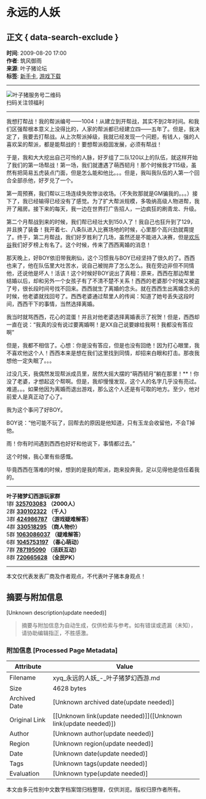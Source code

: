 # 永远的人妖

## 正文 { data-search-exclude }


**时间**: 2009-08-20 17:00  
**作者**: 筑风御雨  
**来源**: 叶子猪论坛  
**标签**: [新手卡](http://card.yzz.cn/), [游戏下载](http://app.yzz.cn/)

---

![叶子猪服务号二维码](http://i2.cdn.yzz.cn/pub/imgx2022/04/25/565_160754_9eab7.jpg)  
扫码关注领福利

---

我想打帮战！我的帮派编号——1004！从建立到开帮战，其实不到2年时间。和我们区强帮根本意义上没得比的，人家的帮派都已经建立四——五年了。但是，我决定了，我要去打帮战。从上次帮派掉级，我就已经发现一个问题，有钱人，强的人喜欢呆的帮派，都是能帮战的！要想帮派稳固发展，必须有帮战！

于是，我和大大挖出自己可怜的人脉，好歹组了二队120以上的队伍，就这样开始了我们的第一场帮战！第一场，我们就遭遇了萌西韧月！那个时候我才115级，虽然有把简易五虎装点门面，但是怎么能和他比。。。但是，我叫我队伍的人第一个回合全部杀他，好歹兑了一个。

第一周预赛，我们帮以三场连续失败惨淡收场。（不失败那就是GM骗我的。。。）接下了，我已经输得已经没有了感觉。为了扩大帮派规模，多吸纳高级人物进帮，我开了厢房。接下来的每天，我一边在世界打广告招人，一边疯狂的刷青龙、升级。

第二个月帮战到来的时候，我们帮已经壮大到150人了！我自己也狂升到了129，并且换了装备！我开着七、八条队进入比赛场地的时候，心里那个高兴劲就甭提了。终于，第二月帮战，我们好歹胜利了几场，虽然还是不能进入决赛，但是[欢乐谷](http://xyq.yzz.cn/show/other/201401/747757.shtml)我们好歹榜上有名了。这个时候，传来了西西离婚的消息！

那天晚上，好BOY依旧带我刷仙，这个习惯我与BOY已经坚持了很久的了。西西也来了，他在队伍里大吐苦水，说自己被抛弃了怎么怎么。我在旁边非但不同情他，还说他是坏人！活该！这个时候好BOY说出了真相：原来，西西在那边帮里结婚以后，却和另外一个女孩子有了不清不楚不关系！西西的老婆那个时候又被盗了号，很长段时间号找不回来。西西就生了离婚的念头。就在西西生出离婚念头的时候，他老婆就找回号了。西西老婆通过帮里人的传闻：知道了她号丢失这段时间，西西干下的事情，当然选择离婚。

我当时就骂西西，花心的混蛋！并且对他老婆选择离婚表示了祝贺！但是，西西却一直在说：“我真的没有说过要离婚啊！是XX自己说要嫁给我啊！我都没有答应啊”

但是，我都不相信了。心想：你是没有答应，但是也没有回绝！因为打心眼里，我不喜欢他这个人！西西本来是想在我们这里找到同情，却招来白眼和打击。那夜我想他一定失眠了。。。

过没几天，我偶然发现帮派成员里，居然大摇大摆的“萌西韧月”躺在那里！**！你没了老婆，才想起这个帮啊。但是，我却慢慢发现，这个人的名字几乎没有亮过。难道。。。如果他因为离婚而退出游戏，那么这个人还是有可取的地方。至少，他对前爱人是真正动了心了。

我为这个事问了好BOY。

BOY说：“他可能不玩了，回帮去的原因是他知道，只有玉龙会收留他，不会T掉他。

雨！你有时间遇到西西也好好和他说下，事情都过去。”

这个时候，我心里有些感慨。

毕竟西西在落难的时候，想到的是我的帮派，跑来投奔我，足以见得他是信任着我的。

---

**叶子猪梦幻西游玩家群**  
1群 [**325703083**](https://jq.qq.com/?_wv=1027&k=rMj7nXhX) **（2000人）**  
2群 [**330102322**](https://jq.qq.com/?_wv=1027&k=vRMo8OUG) **（千人）**  
3群 [**424986787**](https://qm.qq.com/q/GoHh6aSSSA) **（游戏疑难解答）**  
4群 [**330518295**](https://jq.qq.com/?_wv=1027&k=Q3MhCFnz) **（商人物价）**  
5群 [**1063086037**](https://jq.qq.com/?_wv=1027&k=dj0XQgJD) **（疑难解答）**  
6群 [**1045753197**](https://jq.qq.com/?_wv=1027&k=Sq3qeUl0) **（春心萌动）**  
7群 [**787195090**](https://jq.qq.com/?_wv=1027&k=w5UKYJIG) **（活跃互动）**  
8群 [**720665628**](https://jq.qq.com/?_wv=1027&k=vf80Rgnh) **（全民PK）**  

--- 

本文仅代表发表厂商及作者观点，不代表叶子猪本身观点！
<!-- tcd_original_link http://xyq.yzz.cn/mood/200908/69615_33.shtml -->


## 摘要与附加信息

<!-- tcd_abstract -->
[Unknown description(update needed)]
<!-- tcd_abstract_end -->

> 摘要与附加信息为自动生成，仅供检索与参考。如有错误或遗漏（未知），请协助编辑指正，不胜感激。

### 附加信息 [Processed Page Metadata]

| Attribute       | Value                                  |
|-----------------|----------------------------------------|
| Filename        | xyq_永远的人妖_-_叶子猪梦幻西游.md                             |
| Size            | 4628 bytes                           |
| Archived Date   | [Unknown archived date(update needed)]                             |
| Original Link   | [[Unknown link(update needed)]]([Unknown link(update needed)])                       |
| Author          | [Unknown author(update needed)]                               |
| Region          | [Unknown region(update needed)]                               |
| Date            | [Unknown date(update needed)]                                 |
| Tags            | [Unknown tags(update needed)]                                 |
| Evaluation            | [Unknown type(update needed)]                                 |
<!-- tcd_table_end -->

本文由多元性别中文数字档案馆归档整理，仅供浏览。版权归原作者所有。
